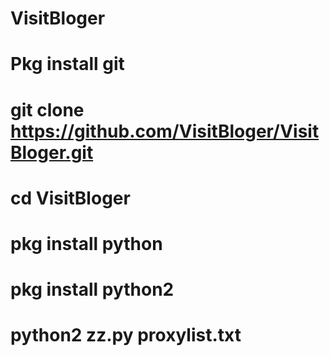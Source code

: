 # VisitBloger
# Pkg install git
# git clone https://github.com/VisitBloger/VisitBloger.git
# cd VisitBloger
# pkg install python
# pkg install python2
# python2 zz.py proxylist.txt
